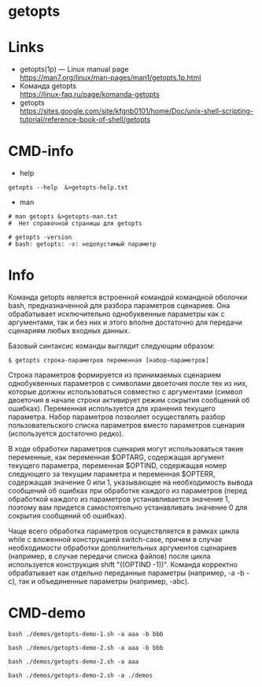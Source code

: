 <h1>getopts</h1>

# Links

* getopts(1p) — Linux manual page  
  https://man7.org/linux/man-pages/man1/getopts.1p.html
* Команда getopts  
  https://linux-faq.ru/page/komanda-getopts
* getopts   
  https://sites.google.com/site/kfgnb0101/home/Doc/unix-shell-scripting-tutorial/reference-book-of-shell/getopts

# CMD-info

* help
````shell
getopts --help  &>getopts-help.txt
````

* man
````shell
# man getopts &>getopts-man.txt
#  Нет справочной страницы для getopts
````

```shell
# getopts -version
# bash: getopts: -v: недопустимый параметр
```

# Info

Команда getopts является встроенной командой командной оболочки bash, предназначенной для разбора параметров сценариев. 
Она обрабатывает исключительно однобуквенные параметры как с аргументами, так и без них и этого вполне достаточно для передачи сценариям любых входных данных.

Базовый синтаксис команды выглядит следующим образом:
```shell
$ getopts строка-параметров переменная [набор-параметров]
```

Строка параметров формируется из принимаемых сценарием однобуквенных параметров с символами 
двоеточия после тех из них, которые должны использоваться совместно с аргументами (символ 
двоеточия в начале строки активирует режим сокрытия сообщений об ошибках). 
Переменная используется для хранения текущего параметра. 
Набор параметров позволяет осуществлять разбор пользовательского списка параметров вместо 
параметров сценария (используется достаточно редко). 

В ходе обработки параметров сценария могут использоваться такие переменные, как 
переменная $OPTARG, содержащая аргумент текущего параметра, 
переменная $OPTIND, содержащая номер следующего за текущим параметра и 
переменная $OPTERR, содержащая значение 0 или 1, указывающее на необходимость вывода 
сообщений об ошибках при обработке каждого из параметров (перед обработкой каждого из 
параметров устанавливается значение 1, поэтому вам придется самостоятельно устанавливать 
значение 0 для сокрытия сообщений об ошибках).

Чаще всего обработка параметров осуществляется в рамках цикла while с вложенной 
конструкцией switch-case, причем в случае необходимости обработки дополнительных аргументов 
сценариев (например, в случае передачи списка файлов) после цикла используется конструкция 
shift "$(($OPTIND -1))". 
Команда корректно обрабатывает как отдельно переданные параметры (например, -a -b -c), так и 
объединенные параметры (например, -abc).


# CMD-demo

```shell
bash ./demos/getopts-demo-1.sh -a aaa -b bbb
```

```shell
bash ./demos/getopts-demo-2.sh -a aaa -b bbb
```

```shell
bash ./demos/getopts-demo-2.sh -a aaa
```

```shell
bash ./demos/getopts-demo-2.sh -a ./demos
```